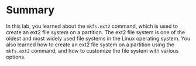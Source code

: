 # Summary

In this lab, you learned about the `mkfs.ext2` command, which is used to create an ext2 file system on a partition. The ext2 file system is one of the oldest and most widely used file systems in the Linux operating system. You also learned how to create an ext2 file system on a partition using the `mkfs.ext2` command, and how to customize the file system with various options.
